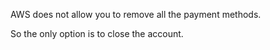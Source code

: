 
AWS does not allow you to remove all the payment methods.

So the only option is to close the account.
